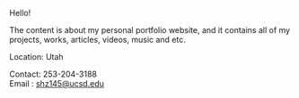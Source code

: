 Hello!

The content is about my personal portfolio website, and it contains all of my projects, works, articles, videos, music and etc. 

Location: Utah

Contact: 253-204-3188
\
Email : shz145@ucsd.edu
